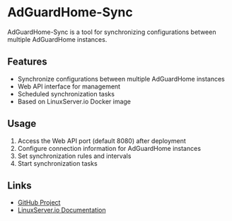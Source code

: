 # AdGuardHome-Sync

AdGuardHome-Sync is a tool for synchronizing configurations between multiple AdGuardHome instances.

## Features

- Synchronize configurations between multiple AdGuardHome instances
- Web API interface for management
- Scheduled synchronization tasks
- Based on LinuxServer.io Docker image

## Usage

1. Access the Web API port (default 8080) after deployment
2. Configure connection information for AdGuardHome instances
3. Set synchronization rules and intervals
4. Start synchronization tasks

## Links

- [GitHub Project](https://github.com/bakito/adguardhome-sync)
- [LinuxServer.io Documentation](https://docs.linuxserver.io/images/docker-adguardhome-sync/) 